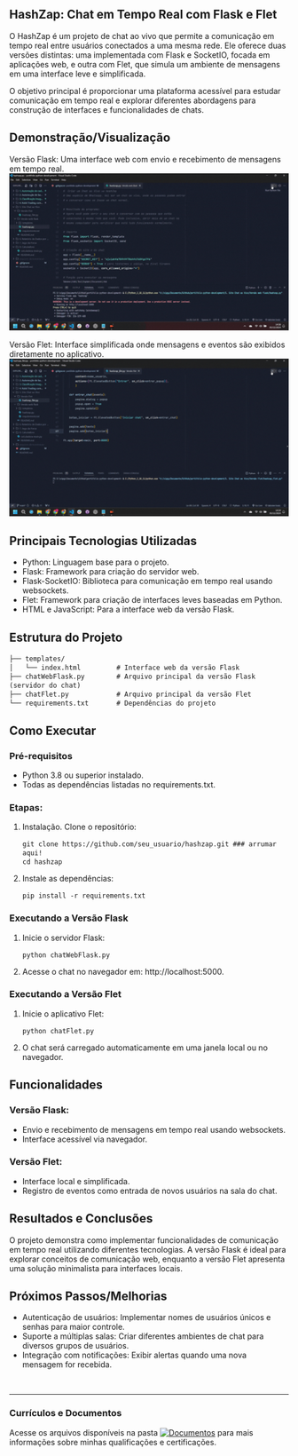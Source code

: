 ## HashZap: Chat em Tempo Real com Flask e Flet
O HashZap é um projeto de chat ao vivo que permite a comunicação em tempo real entre usuários conectados a uma mesma rede. Ele oferece duas versões distintas: uma implementada com Flask e SocketIO, focada em aplicações web, e outra com Flet, que simula um ambiente de mensagens em uma interface leve e simplificada.

O objetivo principal é proporcionar uma plataforma acessível para estudar comunicação em tempo real e explorar diferentes abordagens para construção de interfaces e funcionalidades de chats.

## Demonstração/Visualização
Versão Flask: Uma interface web com envio e recebimento de mensagens em tempo real.
![Demonstração do chat](https://github.com/vitoriapguimaraes/portifolio-python-development/blob/main/5.%20Site%20Chat%20ao%20Vivo/Chat-Demonstracao-WebFlask.gif)

Versão Flet: Interface simplificada onde mensagens e eventos são exibidos diretamente no aplicativo.
![Demonstração do chat](https://github.com/vitoriapguimaraes/portifolio-python-development/blob/main/5.%20Site%20Chat%20ao%20Vivo/Chat-Demonstracao-Flet.gif)

## Principais Tecnologias Utilizadas
- Python: Linguagem base para o projeto.
- Flask: Framework para criação do servidor web.
- Flask-SocketIO: Biblioteca para comunicação em tempo real usando websockets.
- Flet: Framework para criação de interfaces leves baseadas em Python.
- HTML e JavaScript: Para a interface web da versão Flask.

## Estrutura do Projeto
```
├── templates/
│   └── index.html         # Interface web da versão Flask
├── chatWebFlask.py        # Arquivo principal da versão Flask (servidor do chat)
├── chatFlet.py            # Arquivo principal da versão Flet
└── requirements.txt       # Dependências do projeto
```

## Como Executar
### Pré-requisitos
- Python 3.8 ou superior instalado.
- Todas as dependências listadas no requirements.txt.

### Etapas:
1. Instalação. Clone o repositório:
    ```
    git clone https://github.com/seu_usuario/hashzap.git ### arrumar aqui!
    cd hashzap
    ```

2. Instale as dependências:
    ```
    pip install -r requirements.txt
    ```

### Executando a Versão Flask
1. Inicie o servidor Flask:
    ```
    python chatWebFlask.py
    ```

2. Acesse o chat no navegador em: http://localhost:5000.

### Executando a Versão Flet
1. Inicie o aplicativo Flet:
    ```
    python chatFlet.py
    ```

2. O chat será carregado automaticamente em uma janela local ou no navegador.

## Funcionalidades
### Versão Flask:
- Envio e recebimento de mensagens em tempo real usando websockets.
- Interface acessível via navegador.
### Versão Flet:
- Interface local e simplificada.
- Registro de eventos como entrada de novos usuários na sala do chat.

## Resultados e Conclusões
O projeto demonstra como implementar funcionalidades de comunicação em tempo real utilizando diferentes tecnologias. A versão Flask é ideal para explorar conceitos de comunicação web, enquanto a versão Flet apresenta uma solução minimalista para interfaces locais.

## Próximos Passos/Melhorias
- Autenticação de usuários: Implementar nomes de usuários únicos e senhas para maior controle.
- Suporte a múltiplas salas: Criar diferentes ambientes de chat para diversos grupos de usuários.
- Integração com notificações: Exibir alertas quando uma nova mensagem for recebida.

<br>
<hr> 

### Currículos e Documentos
Acesse os arquivos disponíveis na pasta 
[![Documentos](https://img.shields.io/badge/DOCUMENTOS-%F0%9F%93%83-blue?style=flat-square)](https://github.com/vitoriapguimaraes/vitoriapguimaraes/tree/main/DOCUMENTOS) para mais informações sobre minhas qualificações e certificações.
